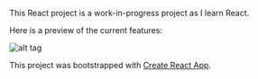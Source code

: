 This React project is a work-in-progress project as I learn React.</br> 

Here is a preview of the current features:</br>

![alt tag](http://g.recordit.co/CiAS0QlhgE.gif)


This project was bootstrapped with [Create React App](https://github.com/facebook/create-react-app).
